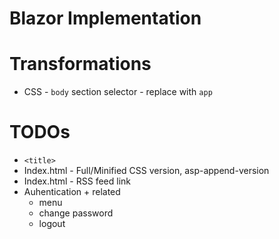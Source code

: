 ﻿# Blazor Implementation

# Transformations
* CSS - `body` section selector - replace with `app`

# TODOs
* `<title>`
* Index.html - Full/Minified CSS version, asp-append-version
* Index.html - RSS feed link
* Auhentication + related
  * menu
  * change password
  * logout



